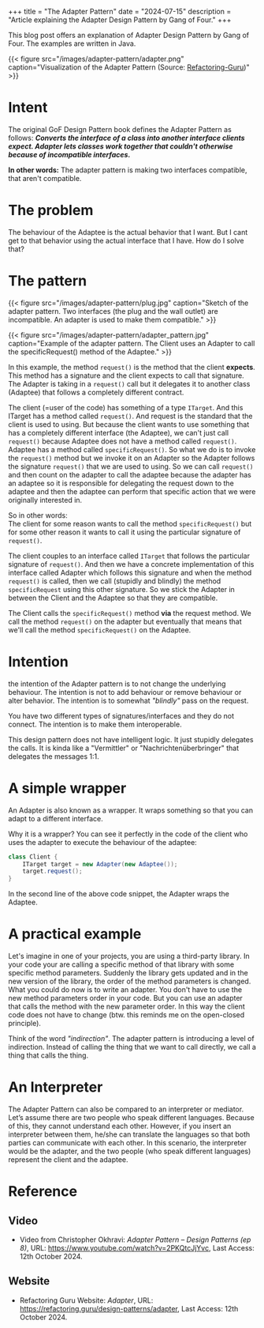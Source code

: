 +++
title = "The Adapter Pattern"
date = "2024-07-15"
description = "Article explaining the Adapter Design Pattern by Gang of Four."
+++

This blog post offers an explanation of Adapter Design Pattern by Gang of Four. The examples are written in Java.

{{< figure src="/images/adapter-pattern/adapter.png" caption="Visualization of the Adapter Pattern (Source: [Refactoring-Guru](https://refactoring.guru/design-patterns/adapter))" >}}

# Intent
The original GoF Design Pattern book defines the Adapter Pattern as follows: **_Converts the interface of a class into another interface clients expect. Adapter lets classes work together that couldn't otherwise because of incompatible interfaces._**

**In other words:** The adapter pattern is making two interfaces compatible, that aren't compatible.
 

# The problem

The behaviour of the Adaptee is the actual behavior that I want. But I cant get to that behavior using the actual interface that I have. How do I solve that?


# The pattern

{{< figure src="/images/adapter-pattern/plug.jpg" caption="Sketch of the adapter pattern. Two interfaces (the plug and the wall outlet) are incompatible. An adapter is used to make them compatible." >}}

{{< figure src="/images/adapter-pattern/adapter_pattern.jpg" caption="Example of the adapter pattern. The Client uses an Adapter to call the specificRequest() method of the Adaptee." >}}

In this example, the method `request()` is the method that the client **expects**. This method has a signature and the client expects to call that signature. The Adapter is taking in a `request()` call but it delegates it to another class (Adaptee) that follows a completely different contract.


The client (=user of the code) has something of a type `ITarget`. And this ITarget has a method called `request()`. And request is the standard that the client is used to using. But because the client wants to use something that has a completely different interface (the Adaptee), we can't just call `request()` because Adaptee does not have a method called `request()`. Adaptee has a method called `specificRequest()`. So what we do is to invoke the `request()` method but we invoke it on an Adapter so the Adapter follows the signature `request()` that we are used to using. So we can call `request()` and then count on the adapter to call the adaptee because the adapter has an adaptee so it is responsible for delegating the request down to the adaptee and then the adaptee can perform that specific action that we were originally interested in.

So in other words:  
The client for some reason wants to call the method `specificRequest()` but for some other reason it wants to call it using the particular signature of `request()`.

The client couples to an interface called `ITarget` that follows the particular signature of `request()`. And then we have a concrete implementation of this interface called Adapter which follows this signature and when the method `request()` is called, then we call (stupidly and blindly) the method `specificRequest` using this other signature. So we stick the Adapter in between the Client and the Adaptee so that they are compatible.

The Client calls the `specificRequest()` method **via** the request method. We call the method `request()` on the adapter but eventually that means that we'll call the method `specificRequest()` on the Adaptee.

# Intention

the intention of the Adapter pattern is to not change the underlying behaviour. The intention is not to add behaviour or remove behaviour or alter behavior. The intention is to somewhat _"blindly"_ pass on the request.  

You have two different types of signatures/interfaces and they do not connect. The intention is to make them interoperable.

This design pattern does not have intelligent logic. It just stupidly delegates the calls. It is kinda like a "Vermittler" or "Nachrichtenüberbringer" that delegates the messages 1:1.

# A simple wrapper
An Adapter is also known as a wrapper.
It wraps something so that you can adapt to a different interface.

Why it is a wrapper? You can see it perfectly in the code of the client who uses the adapter to execute the behaviour of the adaptee:
```java
class Client {
    ITarget target = new Adapter(new Adaptee());
    target.request();
}
```
In the second line of the above code snippet, the Adapter wraps the Adaptee.


# A practical example

Let's imagine in one of your projects, you are using a third-party library. In your code your are calling a specific method of that library with some specific method parameters. Suddenly the library gets updated and in the new version of the library, the order of the method parameters is changed. What you could do now is to write an adapter. You don't have to use the new method parameters order in your code. But you can use an adapter that calls the method with the new parameter order. In this way the client code does not have to change (btw. this reminds me on the open-closed principle).

Think of the word _"indirection"_. The adapter pattern is introducing a level of indirection. Instead of calling the thing that we want to call directly, we call a thing that calls the thing.

# An Interpreter
The Adapter Pattern can also be compared to an interpreter or mediator. Let’s assume there are two people who speak different languages. Because of this, they cannot understand each other. However, if you insert an interpreter between them, he/she can translate the languages so that both parties can communicate with each other. In this scenario, the interpreter would be the adapter, and the two people (who speak different languages) represent the client and the adaptee.

# Reference

## Video
- Video from Christopher Okhravi: _Adapter Pattern – Design Patterns (ep 8)_, URL: https://www.youtube.com/watch?v=2PKQtcJjYvc, Last Access: 12th October 2024.

## Website
- Refactoring Guru Website: _Adapter_, URL: https://refactoring.guru/design-patterns/adapter, Last Access: 12th October 2024.

